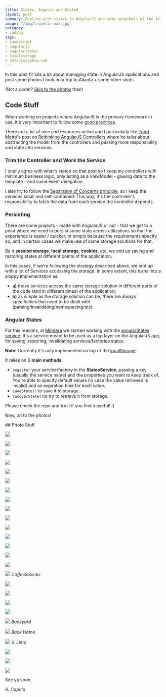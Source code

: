 ```yaml
---
title: States. Angular and United
layout: post
summary: Dealing with states in AngularJS and some snapshots of the trip to the US
image: "/img/travelin-man.jpg"
category: 
- coding
tags:
- javascript
- angularjs
- angularstates
- localstorage
- antoniocapelo.com
---
```


In this post I'll talk a bit about managing state in AngularJS applications and post some photos I took on a trip to Atlanta + some other shots.

(Not a coder? [Skip to the photos](#photos) then)

## Code Stuff

When working on projects where AngularJS is the primary framework in use, it's very important to follow some [good practices](https://github.com/toddmotto/angularjs-styleguide#controllers).

There are a lot of nice and resources online and I particularly like [Todd Motto](https://twitter.com/toddmotto)'s post on [Rethinking AngularJS Controllers](http://toddmotto.com/rethinking-angular-js-controllers/) where he talks about abstracting the model from the controllers and passing more responsibility and state into services.

### Trim the Controller and Work the Service

I totally agree with what's stated on that post so I keep my controllers with minimum business logic, only acting as a ViewModel - glueing data to the template - and some event delegation.

I also try to follow the [Separation of Concerns principle](http://en.wikipedia.org/wiki/Separation_of_concerns), so I keep the services small and self-contained. This way, it's the controller's responsibility to fetch the data from each service the controller depends.

### Persisting

There are some projects - made with AngularJS or not - that we get to a point where we need to persist some state across utilizations so that the experience is easier / quicker, or simply because the requirements specify so, and in certain cases we make use of some storage solutions for that.

Be it **session storage**, **local storage**, **cookies**, etc, we end up <span class="underline">saving and restoring states</span> at different points of the application.

In this cases, if we're following the strategy described above, we end up with a lot of Services accessing the storage. In some extent, this turns into a sloppy implementation as:

-  **a)** those services access the same storage solution in different parts of the code (and in different times) of the application;
- **b)** as simple as the storage solution can be, there are always specificities that need to be dealt with (parsing/invalidating/namespacing/etc)

### Angular States

For this reasons, at [Mindera](http://mindera.com/) we started working with the [angularStates service](https://github.com/Mindera/angularStates). It's a service meant to be used as a top layer on the AngularJS app, for saving, restoring, invalidating services/factories states. 

**Note:** Currently it's only implemented on top of the [localStorage](https://developer.mozilla.org/en-US/docs/Web/API/Window/localStorage).

It relies on 3 **main methods**: 

- ``register`` your service/factory in the **StatesService**, passing a key (usually the service name) and the properties you want to keep track of. You're able to specify default values (in case the value retrieved is invalid) and an expiration time for each value. 
- ``saveState()`` to save it to storage.
- ``recoverState()``to try to retrieve it from storage.

Please check the repo and try it if you find it useful! :)

Now, on to the photos!

<div id="photos"></div>
## Photo Stuff

<a href="https://farm8.staticflickr.com/7753/18303170732_f62b90120a_b.jpg"><img src="https://farm8.staticflickr.com/7753/18303170732_f62b90120a_b.jpg" /></a>

<a href="https://farm1.staticflickr.com/487/18280561736_e9f6b44f98_b.jpg"><img src="https://farm1.staticflickr.com/487/18280561736_e9f6b44f98_b.jpg" /></a>

<a href="https://farm1.staticflickr.com/370/18308582991_541551b1c6_b.jpg"><img src="https://farm1.staticflickr.com/370/18308582991_541551b1c6_b.jpg" /></a>

<a href="https://farm9.staticflickr.com/8782/18119387898_d30b990556_b.jpg"><img src="https://farm9.staticflickr.com/8782/18119387898_d30b990556_b.jpg" /></a>

<a href="https://farm1.staticflickr.com/406/17684693854_5ef3f5b735_b.jpg"><img src="https://farm1.staticflickr.com/406/17684693854_5ef3f5b735_b.jpg" /></a>

<a href="https://farm9.staticflickr.com/8793/18121151319_35a18c8854_b.jpg"><img src="https://farm9.staticflickr.com/8793/18121151319_35a18c8854_b.jpg" /></a>

<a href="https://farm8.staticflickr.com/7754/17684805124_93ac200410_b.jpg"><img src="https://farm8.staticflickr.com/7754/17684805124_93ac200410_b.jpg" /></a>

<a href="https://farm9.staticflickr.com/8876/18121304759_e458a3db5f_b.jpg"><img src="https://farm9.staticflickr.com/8876/18121304759_e458a3db5f_b.jpg" /></a>

<a href="https://farm9.staticflickr.com/8780/18119745048_aed7b89d5b_b.jpg"><img src="https://farm9.staticflickr.com/8780/18119745048_aed7b89d5b_b.jpg" /></a>

<a href="https://farm8.staticflickr.com/7785/18121420069_11155ef417_b.jpg"><img src="https://farm8.staticflickr.com/7785/18121420069_11155ef417_b.jpg" /></a>

<a href="https://farm9.staticflickr.com/8773/18119997480_912430b960_b.jpg"><img src="https://farm9.staticflickr.com/8773/18119997480_912430b960_b.jpg" /></a>

<a href="https://farm9.staticflickr.com/8859/18307676815_a131d150e1_b.jpg"><img src="https://farm9.staticflickr.com/8859/18307676815_a131d150e1_b.jpg" /></a>

<a href="https://farm8.staticflickr.com/7729/18309128421_70d35f16d1_b.jpg"><img src="https://farm8.staticflickr.com/7729/18309128421_70d35f16d1_b.jpg" /></a>

<a href="https://farm9.staticflickr.com/8809/17687122963_c90c574d60_b.jpg"><img src="https://farm9.staticflickr.com/8809/17687122963_c90c574d60_b.jpg" /></a>

<a href="https://farm9.staticflickr.com/8855/18119960218_18c9bc8b81_b.jpg"><img src="https://farm9.staticflickr.com/8855/18119960218_18c9bc8b81_b.jpg" /></a>

<a href="https://farm8.staticflickr.com/7771/18120183130_f61312e97f_b.jpg"><img src="https://farm8.staticflickr.com/7771/18120183130_f61312e97f_b.jpg" /></a>
*Coffee&Socks*

<a href="https://farm1.staticflickr.com/340/18120176690_252280687d_b.jpg"><img src="https://farm1.staticflickr.com/340/18120176690_252280687d_b.jpg" /></a>

<a href="https://farm8.staticflickr.com/7736/18309332701_fb27603096_b.jpg"><img src="https://farm8.staticflickr.com/7736/18309332701_fb27603096_b.jpg" /></a>

<a href="https://farm1.staticflickr.com/368/18121696539_1aa28822be_b.jpg"><img src="https://farm1.staticflickr.com/368/18121696539_1aa28822be_b.jpg" /></a>

<a href="https://farm8.staticflickr.com/7799/18121829399_c04af4af93_b.jpg"><img src="https://farm8.staticflickr.com/7799/18121829399_c04af4af93_b.jpg" /></a>

<a href="https://farm9.staticflickr.com/8834/17685396034_d64f79bffa_b.jpg"><img src="https://farm9.staticflickr.com/8834/17685396034_d64f79bffa_b.jpg" /></a>
*Backyard*

<a href="https://farm9.staticflickr.com/8799/18120244610_c4d87e047d_b.jpg"><img src="https://farm9.staticflickr.com/8799/18120244610_c4d87e047d_b.jpg" /></a>
*Back Home*

<a href="https://farm8.staticflickr.com/7764/17687312063_eb71f354cc_b.jpg"><img src="https://farm8.staticflickr.com/7764/17687312063_eb71f354cc_b.jpg" /></a>
*V. Lima*

<a href="https://farm8.staticflickr.com/7777/18308132185_3fc4ffe882_b.jpg"><img src="https://farm8.staticflickr.com/7777/18308132185_3fc4ffe882_b.jpg" /></a>

<a href="https://farm9.staticflickr.com/8783/17685370814_fa0a2dc6f1_b.jpg"><img src="https://farm9.staticflickr.com/8783/17685370814_fa0a2dc6f1_b.jpg" /></a>

<a href="https://farm1.staticflickr.com/299/17685330364_539e047543_b.jpg"><img src="https://farm1.staticflickr.com/299/17685330364_539e047543_b.jpg" /></a>

See ya soon,

*A. Capelo*
